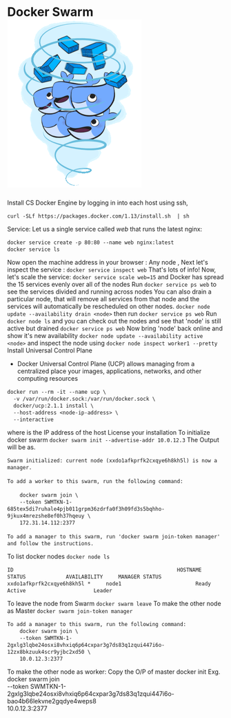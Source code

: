 # Docker Swarm ![](/dockerswarm.gif)

Install CS Docker Engine by logging in into each host using ssh, 
```
curl -SLf https://packages.docker.com/1.13/install.sh  | sh
```
Service: Let us a single service called *web* that runs the latest nginx:
```
docker service create -p 80:80 --name web nginx:latest
docker service ls
```
Now open the machine address in your browser : Any node , Next let's inspect the service : `docker service inspect web`
That's lots of info! Now, let's scale the service: `docker service scale web=15` and Docker has spread the 15 services evenly over all of the nodes
Run `docker service ps web` to see the services divided and running across nodes
You can also drain a particular node, that will remove all services from that node and the services will automatically be rescheduled on other nodes.
`docker node update --availability drain <node>` then run `docker service ps web`
Run `docker node ls` and you can check out the nodes and see that 'node' is still active but drained `docker service ps web`
Now bring 'node' back online and show it's new availability `docker node update --availability active <node>` and inspect the node using `docker node inspect worker1 --pretty`
Install Universal Control Plane
- Docker Universal Control Plane (UCP) allows managing from a centralized place your images, applications, networks, and other computing resources
```
docker run --rm -it --name ucp \
  -v /var/run/docker.sock:/var/run/docker.sock \
  docker/ucp:2.1.1 install \
  --host-address <node-ip-address> \
  --interactive
```
where <node-ip-address> is the IP address of the host
License your installation
To initialize docker swarm `docker swarm init --advertise-addr 10.0.12.3`
The Output will be as.
```
Swarm initialized: current node (xxdo1afkprfk2cxqye6h8kh5l) is now a manager.

To add a worker to this swarm, run the following command:

    docker swarm join \
    --token SWMTKN-1-685tex5di7ruhale4pjb011grpm36zdrfa0f3h09fd3s5bqhho-9jkux4mrezshe8ef0h37hqeuy \
    172.31.14.112:2377

To add a manager to this swarm, run 'docker swarm join-token manager' and follow the instructions.
```

To list docker nodes `docker node ls`

```
ID                                                     HOSTNAME             STATUS             AVAILABILITY     MANAGER STATUS
xxdo1afkprfk2cxqye6h8kh5l *     node1                        Ready                 Active                      Leader
```
To leave the node from Swarm `docker swarm leave`
To make the other node as Master `docker swarm join-token manager`

```
To add a manager to this swarm, run the following command:
    docker swarm join \
    --token SWMTKN-1-2gxlg3lqbe24osxi8vhxiq6p64cxpar3g7ds83q1zqui447i6o-12zx8bkzuuk4scr9yjbc2xd50 \
    10.0.12.3:2377
```
To make the other node as worker:
Copy the O/P of master docker init
Exg.
docker swarm join \
    --token SWMTKN-1-2gxlg3lqbe24osxi8vhxiq6p64cxpar3g7ds83q1zqui447i6o-bao4b66lekvne2gqdye4weps8 \
    10.0.12.3:2377
